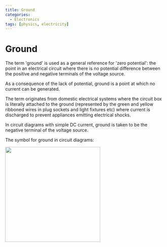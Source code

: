 ```yaml
---
title: Ground
categories:
  - Electronics
tags: [physics, electricity]
---
```


# Ground

The term 'ground' is used as a general reference for 'zero potential': the point in an electrical circuit where there is no potential difference between the positive and negative terminals of the voltage source.

As a consequence of the lack of potential, ground is a point at which no current can be generated.

The term originates from domestic electrical systems where the circuit box is literally attached to the ground (represented by the green and yellow ribboned wires in plug sockets and light fixtures etc) where current is discharged to prevent appliances emitting electrical shocks.

In circuit diagrams with simple DC current, ground is taken to be the negative terminal of the voltage source.

The symbol for ground in circuit diagrams:

<img src="/home/thomas/repos/computer_science/img/ground-symbol.png" width="300px">
